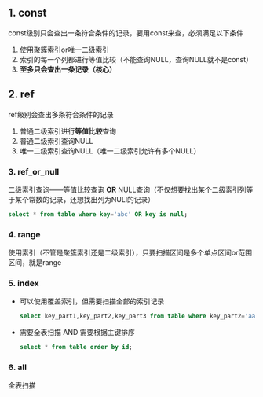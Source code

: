 ## 1. const

const级别只会查出一条符合条件的记录，要用const来查，必须满足以下条件

1. 使用聚簇索引or唯一二级索引
2. 索引的每一个列都进行等值比较（不能查询NULL，查询NULL就不是const）
3. **至多只会查出一条记录（核心）**

## 2. ref

ref级别会查出多条符合条件的记录

1. 普通二级索引进行**等值比较**查询
2. 普通二级索引查询NULL
3. 唯一二级索引查询NULL（唯一二级索引允许有多个NULL）

### 3. ref_or_null

二级索引查询——等值比较查询 **OR** NULL查询（不仅想要找出某个二级索引列等于某个常数的记录，还想找出列为NULl的记录）

```sql
select * from table where key='abc' OR key is null;
```

### 4. range

使用索引（不管是聚簇索引还是二级索引），只要扫描区间是多个单点区间or范围区间，就是range

### 5. index

* 可以使用覆盖索引，但需要扫描全部的索引记录
  
  ```sql
  select key_part1,key_part2,key_part3 from table where key_part2='aaa';
  ```

* 需要全表扫描 AND 需要根据主键排序
  
  ```SQL
  select * from table order by id;
  ```

### 6. all

全表扫描

